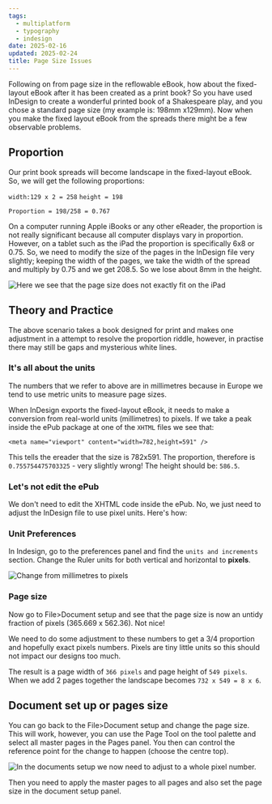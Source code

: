 ```yaml
---
tags:
  - multiplatform
  - typography
  - indesign
date: 2025-02-16
updated: 2025-02-24
title: Page Size Issues
---
```


Following on from page size in the reflowable eBook, how about the fixed-layout eBook after it has been created as a print book? So you have used InDesign to create a wonderful printed book of a Shakespeare play, and you chose a standard page size (my example is: 198mm x129mm). Now when you make the fixed layout eBook from the spreads there might be a few observable problems.
## Proportion

Our print book spreads will become landscape in the fixed-layout eBook. So, we will get the following proportions:

`width:129 x 2 = 258`
`height = 198`

`Proportion = 198/258 = 0.767`

On a computer running Apple iBooks or any other eReader, the proportion is
not really significant because all computer displays vary in proportion. However, on a tablet such as the iPad the proportion is specifically 6x8 or 0.75. So, we need to modify the size of the pages in the InDesign file very slightly; keeping the width of the pages, we take the width of the spread and multiply by 0.75 and we get 208.5. So we lose about 8mm in the height.

![Here we see that the page size does not exactly fit on the iPad](ipad_edgerevealed.jpg)

## Theory and Practice

The above scenario takes a book designed for print and makes one adjustment in a attempt to resolve the proportion riddle, however, in practise there may still be gaps and mysterious white lines.

### It's all about the units

The numbers that we refer to above are in millimetres because in Europe we tend to use metric units to measure page sizes.

When InDesign exports the fixed-layout eBook, it needs to make a conversion from real-world units (millimetres) to pixels. If we take a peak inside the ePub package at one of the `XHTML` files we see that:

`<meta name="viewport" content="width=782,height=591" />`

This tells the ereader that the size is 782x591. The proportion, therefore is `0.755754475703325` - very slightly wrong! The height should be: `586.5`.

### Let's not edit the ePub

We don't need to edit the XHTML code inside the ePub. No, we just need to adjust the InDesign file to use pixel units. Here's how:
### Unit Preferences

In Indesign, go to the preferences panel and find the `units and increments` section. Change the Ruler units for both vertical and horizontal to **pixels**.

![Change from millimetres to pixels](changetheunitstopixels.png)

### Page size

Now go to File>Document setup and see that the page size is now an untidy fraction of pixels (365.669 x 562.36). Not nice!

We need to do some adjustment to these numbers to get a 3/4 proportion and hopefully exact pixels numbers. Pixels are tiny little units so this should not impact our designs too much.

The result is a page width of `366 pixels` and page height of `549 pixels`. When we add 2 pages together the landscape becomes `732 x 549 = 8 x 6`.

## Document set up or pages size

You can go back to the File>Document setup and change the page size. This will work, however, you can use the Page Tool on the tool palette and select all master pages in the Pages panel. You then can control the reference point for the change to happen (choose the centre top).

![In the documents setup we now need to adjust to a whole pixel number.](documentsetup.png)

Then you need to apply the master pages to all pages and also set the page size in the document setup panel.